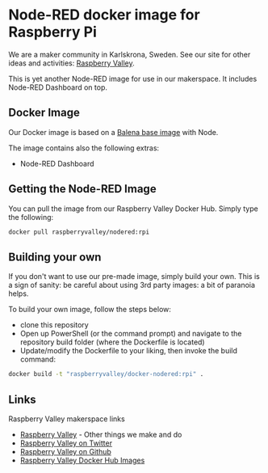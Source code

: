 # Node-RED docker image for Raspberry Pi

We are a maker community in Karlskrona, Sweden. See our site for other ideas and activities: [Raspberry Valley](https://raspberry-valley.azurewebsites.net).

This is yet another Node-RED image for use in our makerspace. It includes Node-RED Dashboard on top.

## Docker Image

Our Docker image is based on a [Balena base image](https://www.balena.io/docs/reference/base-images/base-images/) with Node.

The image contains also the following extras:

* Node-RED Dashboard

## Getting the Node-RED Image

You can pull the image from our Raspberry Valley Docker Hub. Simply type the following:

```bash
docker pull raspberryvalley/nodered:rpi
```

## Building your own

If you don't want to use our pre-made image, simply build your own. This is a sign of sanity: be careful about using 3rd party images: a bit of paranoia helps.

To build your own image, follow the steps below:

* clone this repository
* Open up PowerShell (or the command prompt) and navigate to the repository build folder (where the Dockerfile is located)
* Update/modify the Dockerfile to your liking, then invoke the build command:

```bash
docker build -t "raspberryvalley/docker-nodered:rpi" .
```

## Links

Raspberry Valley makerspace links

* [Raspberry Valley](https://raspberry-valley.azurewebsites.net) - Other things we make and do
* [Raspberry Valley on Twitter](https://twitter.com/RaspberryValley)
* [Raspberry Valley on Github](https://github.com/raspberryvalley)
* [Raspberry Valley Docker Hub Images](hub.docker.com/r/raspberryvalley/)
